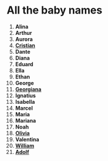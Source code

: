 # All the baby names
1.  **Alina**
2.  **Arthur**
3.  **Aurora**
4.  [**Cristian**](./Cristian.md)
5.  **Dante**
6. **Diana**
7. **Eduard**
8.  **Ella**
9.  **Ethan**
10. **George**
11.  [**Georgiana**](./Georgiana.md)
12.  **Ignatius**
13. **Isabella**
14.  **Marcel**
15.  **Maria**
16.  **Mariana**
17.  **Noah**
18.  [**Olivia**](./Olivia.md)
19.  **Valentina**
20.  [**William**](./William.md)
21.  [**Adolf**](./Adolf.md)

